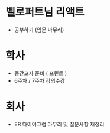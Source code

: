# 벨로퍼트님 리액트
 - 공부하기 (입문 마무리)
# 학사
 - 중간고사 준비 ( 프린트 )
 - 6주차 / 7주차 강의수강
# 회사
 - ER 다이어그램 마무리 및 질문사항 재정리